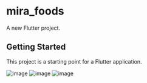 # mira_foods

A new Flutter project.

## Getting Started

This project is a starting point for a Flutter application.

![image](https://github.com/SergioSouz2/mira_foods/assets/123169013/b7b24416-4f40-4638-bce6-61089ab63db7)
![image](https://github.com/SergioSouz2/mira_foods/assets/123169013/fe04e20b-87bc-43b8-aa61-86b05548baad)
![image](https://github.com/SergioSouz2/mira_foods/assets/123169013/d3e1cd77-7954-4344-8a48-f80f4574edda)
